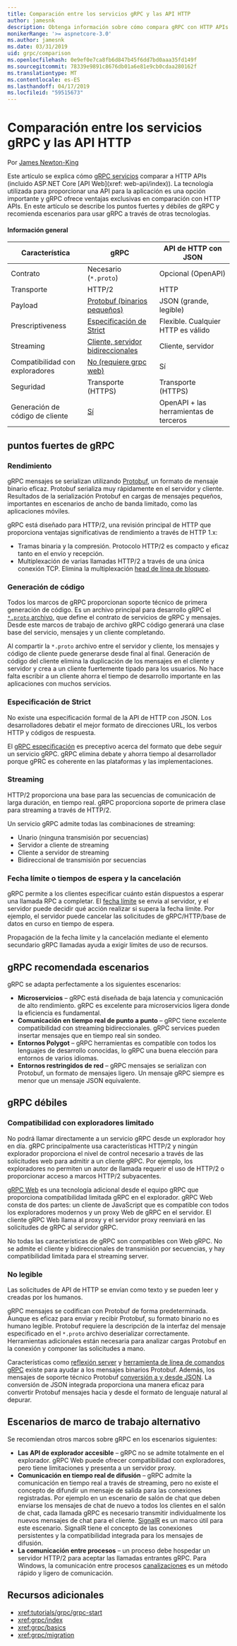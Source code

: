 ```yaml
---
title: Comparación entre los servicios gRPC y las API HTTP
author: jamesnk
description: Obtenga información sobre cómo compara gRPC con HTTP APIs y lo que tiene recomienda son escenarios.
monikerRange: '>= aspnetcore-3.0'
ms.author: jamesnk
ms.date: 03/31/2019
uid: grpc/comparison
ms.openlocfilehash: 0e9ef0e7ca8fb6d847b45f6dd7bd0aaa35fd149f
ms.sourcegitcommit: 78339e9891c8676db01a6e81e9cb0cdaa280162f
ms.translationtype: MT
ms.contentlocale: es-ES
ms.lasthandoff: 04/17/2019
ms.locfileid: "59515673"
---
```

# <a name="comparing-grpc-services-with-http-apis"></a>Comparación entre los servicios gRPC y las API HTTP

Por [James Newton-King](https://twitter.com/jamesnk)

Este artículo se explica cómo [gRPC servicios](https://grpc.io/docs/guides/) comparar a HTTP APIs (incluido ASP.NET Core [API Web](xref: web-api/index)). La tecnología utilizada para proporcionar una API para la aplicación es una opción importante y gRPC ofrece ventajas exclusivas en comparación con HTTP APIs. En este artículo se describe los puntos fuertes y débiles de gRPC y recomienda escenarios para usar gRPC a través de otras tecnologías.

#### <a name="overview"></a>Información general

|    Característica             |    gRPC                                                 |    API de HTTP con JSON                       |
|------------------------|---------------------------------------------------------|----------------------------------------------|
|    Contrato            |    Necesario (`*.proto`)                                 |    Opcional (OpenAPI)                        |
|    Transporte           |    HTTP/2                                               |    HTTP                                      |
|    Payload             |    [Protobuf (binarios pequeños)](#performance)             |    JSON (grande, legible)              |
|    Prescriptiveness    |    [Especificación de Strict](#strict-specification)        |    Flexible. Cualquier HTTP es válido                  |
|    Streaming           |    [Cliente, servidor bidireccionales](#streaming)         |    Cliente, servidor                            |
|    Compatibilidad con exploradores     |    [No (requiere grpc web)](#limited-browser-support)   |    Sí                                       |
|    Seguridad            |    Transporte (HTTPS)                                    |    Transporte (HTTPS)                         |
|    Generación de código de cliente     |    [Sí](#code-generation)                              |    OpenAPI + las herramientas de terceros             |

## <a name="grpc-strengths"></a>puntos fuertes de gRPC

### <a name="performance"></a>Rendimiento

gRPC mensajes se serializan utilizando [Protobuf](https://developers.google.com/protocol-buffers/docs/overview), un formato de mensaje binario eficaz. Protobuf serializa muy rápidamente en el servidor y cliente. Resultados de la serialización Protobuf en cargas de mensajes pequeños, importantes en escenarios de ancho de banda limitado, como las aplicaciones móviles.

gRPC está diseñado para HTTP/2, una revisión principal de HTTP que proporciona ventajas significativas de rendimiento a través de HTTP 1.x:

* Tramas binaria y la compresión. Protocolo HTTP/2 es compacto y eficaz tanto en el envío y recepción.
* Multiplexación de varias llamadas HTTP/2 a través de una única conexión TCP. Elimina la multiplexación [head de línea de bloqueo](https://en.wikipedia.org/wiki/Head-of-line_blocking).

### <a name="code-generation"></a>Generación de código

Todos los marcos de gRPC proporcionan soporte técnico de primera generación de código. Es un archivo principal para desarrollo gRPC el [ `*.proto` archivo](https://developers.google.com/protocol-buffers/docs/proto3), que define el contrato de servicios de gRPC y mensajes. Desde este marcos de trabajo de archivo gRPC código generará una clase base del servicio, mensajes y un cliente completando.

Al compartir la `*.proto` archivo entre el servidor y cliente, los mensajes y código de cliente puede generarse desde final al final. Generación de código del cliente elimina la duplicación de los mensajes en el cliente y servidor y crea a un cliente fuertemente tipado para los usuarios. No hace falta escribir a un cliente ahorra el tiempo de desarrollo importante en las aplicaciones con muchos servicios.

### <a name="strict-specification"></a>Especificación de Strict

No existe una especificación formal de la API de HTTP con JSON. Los desarrolladores debatir el mejor formato de direcciones URL, los verbos HTTP y códigos de respuesta.

El [gRPC especificación](https://github.com/grpc/grpc/blob/master/doc/PROTOCOL-HTTP2.md) es preceptivo acerca del formato que debe seguir un servicio gRPC. gRPC elimina debate y ahorra tiempo al desarrollador porque gPRC es coherente en las plataformas y las implementaciones.

### <a name="streaming"></a>Streaming

HTTP/2 proporciona una base para las secuencias de comunicación de larga duración, en tiempo real. gRPC proporciona soporte de primera clase para streaming a través de HTTP/2.

Un servicio gRPC admite todas las combinaciones de streaming:

* Unario (ninguna transmisión por secuencias)
* Servidor a cliente de streaming
* Cliente a servidor de streaming
* Bidireccional de transmisión por secuencias

### <a name="deadlinetimeouts-and-cancellation"></a>Fecha límite o tiempos de espera y la cancelación

gRPC permite a los clientes especificar cuánto están dispuestos a esperar una llamada RPC a completar. El [fecha límite](https://grpc.io/blog/deadlines) se envía al servidor, y el servidor puede decidir qué acción realizar si supera la fecha límite. Por ejemplo, el servidor puede cancelar las solicitudes de gRPC/HTTP/base de datos en curso en tiempo de espera.

Propagación de la fecha límite y la cancelación mediante el elemento secundario gRPC llamadas ayuda a exigir límites de uso de recursos.

## <a name="grpc-recommended-scenarios"></a>gRPC recomendada escenarios

gRPC se adapta perfectamente a los siguientes escenarios:

* **Microservicios** &ndash; gRPC está diseñada de baja latencia y comunicación de alto rendimiento. gRPC es excelente para microservicios ligera donde la eficiencia es fundamental.
* **Comunicación en tiempo real de punto a punto** &ndash; gRPC tiene excelente compatibilidad con streaming bidireccionales. gRPC services pueden insertar mensajes que en tiempo real sin sondeo.
* **Entornos Polygot** &ndash; gRPC herramientas es compatible con todos los lenguajes de desarrollo conocidas, lo gRPC una buena elección para entornos de varios idiomas.
* **Entornos restringidos de red** &ndash; gRPC mensajes se serializan con Protobuf, un formato de mensajes ligero. Un mensaje gRPC siempre es menor que un mensaje JSON equivalente.

## <a name="grpc-weaknesses"></a>gRPC débiles

### <a name="limited-browser-support"></a>Compatibilidad con exploradores limitado

No podrá llamar directamente a un servicio gRPC desde un explorador hoy en día. gRPC principalmente usa características HTTP/2 y ningún explorador proporciona el nivel de control necesario a través de las solicitudes web para admitir a un cliente gRPC. Por ejemplo, los exploradores no permiten un autor de llamada requerir el uso de HTTP/2 o proporcionar acceso a marcos HTTP/2 subyacentes.

[gRPC Web](https://grpc.io/docs/tutorials/basic/web.html) es una tecnología adicional desde el equipo gRPC que proporciona compatibilidad limitada gRPC en el explorador. gRPC Web consta de dos partes: un cliente de JavaScript que es compatible con todos los exploradores modernos y un proxy Web de gRPC en el servidor. El cliente gRPC Web llama al proxy y el servidor proxy reenviará en las solicitudes de gRPC al servidor gRPC.

No todas las características de gRPC son compatibles con Web gRPC. No se admite el cliente y bidireccionales de transmisión por secuencias, y hay compatibilidad limitada para el streaming server.

### <a name="not-human-readable"></a>No legible

Las solicitudes de API de HTTP se envían como texto y se pueden leer y creadas por los humanos.

gRPC mensajes se codifican con Protobuf de forma predeterminada. Aunque es eficaz para enviar y recibir Protobuf, su formato binario no es humano legible. Protobuf requiere la descripción de la interfaz del mensaje especificado en el `*.proto` archivo deserializar correctamente. Herramientas adicionales están necesaria para analizar cargas Protobuf en la conexión y componer las solicitudes a mano.

Características como [reflexión server](https://github.com/grpc/grpc/blob/master/doc/server-reflection.md) y [herramienta de línea de comandos gRPC](https://github.com/grpc/grpc/blob/master/doc/command_line_tool.md) existe para ayudar a los mensajes binarios Protobuf. Además, los mensajes de soporte técnico Protobuf [conversión a y desde JSON](https://developers.google.com/protocol-buffers/docs/proto3#json). La conversión de JSON integrada proporciona una manera eficaz para convertir Protobuf mensajes hacia y desde el formato de lenguaje natural al depurar.

## <a name="alternative-framework-scenarios"></a>Escenarios de marco de trabajo alternativo

Se recomiendan otros marcos sobre gRPC en los escenarios siguientes:

* **Las API de explorador accesible** &ndash; gRPC no se admite totalmente en el explorador. gRPC Web puede ofrecer compatibilidad con exploradores, pero tiene limitaciones y presenta a un servidor proxy.
* **Comunicación en tiempo real de difusión** &ndash; gRPC admite la comunicación en tiempo real a través de streaming, pero no existe el concepto de difundir un mensaje de salida para las conexiones registradas. Por ejemplo en un escenario de salón de chat que deben enviarse los mensajes de chat de nuevo a todos los clientes en el salón de chat, cada llamada gRPC es necesario transmitir individualmente los nuevos mensajes de chat para el cliente. [SignalR](xref:signalr/introduction) es un marco útil para este escenario. SignalR tiene el concepto de las conexiones persistentes y la compatibilidad integrada para los mensajes de difusión.
* **La comunicación entre procesos** &ndash; un proceso debe hospedar un servidor HTTP/2 para aceptar las llamadas entrantes gRPC. Para Windows, la comunicación entre procesos [canalizaciones](/dotnet/standard/io/pipe-operations) es un método rápido y ligero de comunicación.

## <a name="additional-resources"></a>Recursos adicionales

* <xref:tutorials/grpc/grpc-start>
* <xref:grpc/index>
* <xref:grpc/basics>
* <xref:grpc/migration>
